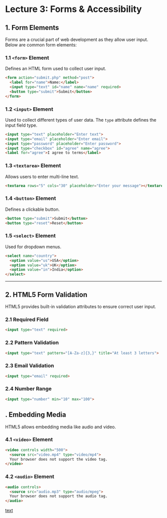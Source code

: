 # Lecture 3: Forms & Accessibility

## 1. Form Elements

Forms are a crucial part of web development as they allow user input. Below are common form elements:

### **1.1 ****`<form>`**** Element**

Defines an HTML form used to collect user input.

```html
<form action="submit.php" method="post">
  <label for="name">Name:</label>
  <input type="text" id="name" name="name" required>
  <button type="submit">Submit</button>
</form>
```

### **1.2 ****`<input>`**** Element**

Used to collect different types of user data. The `type` attribute defines the input field type.

```html
<input type="text" placeholder="Enter text">
<input type="email" placeholder="Enter email">
<input type="password" placeholder="Enter password">
<input type="checkbox" id="agree" name="agree">
<label for="agree">I agree to terms</label>
```

### **1.3 ****`<textarea>`**** Element**

Allows users to enter multi-line text.

```html
<textarea rows="5" cols="30" placeholder="Enter your message"></textarea>
```

### **1.4 ****`<button>`**** Element**

Defines a clickable button.

```html
<button type="submit">Submit</button>
<button type="reset">Reset</button>
```

### **1.5 ****`<select>`**** Element**

Used for dropdown menus.

```html
<select name="country">
  <option value="us">USA</option>
  <option value="uk">UK</option>
  <option value="in">India</option>
</select>
```

---

## 2. HTML5 Form Validation

HTML5 provides built-in validation attributes to ensure correct user input.

### **2.1 Required Field**

```html
<input type="text" required>
```

### **2.2 Pattern Validation**

```html
<input type="text" pattern="[A-Za-z]{3,}" title="At least 3 letters">
```

### **2.3 Email Validation**

```html
<input type="email" required>
```

### **2.4 Number Range**

```html
<input type="number" min="10" max="100">
```


## . Embedding Media

HTML5 allows embedding media like audio and video.

### **4.1 ****`<video>`**** Element**

```html
<video controls width="500">
  <source src="video.mp4" type="video/mp4">
  Your browser does not support the video tag.
</video>
```

### **4.2 ****`<audio>`**** Element**

```html
<audio controls>
  <source src="audio.mp3" type="audio/mpeg">
  Your browser does not support the audio tag.
</audio>
```




[text](https://www.w3schools.com/html/html_blocks.asp)